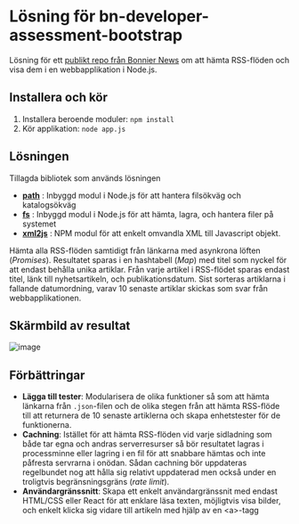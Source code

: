 # Lösning för bn-developer-assessment-bootstrap

Lösning för ett [publikt repo från Bonnier News](https://github.com/BonnierNews/bn-developer-assessment-bootstrap) om att hämta RSS-flöden och visa dem i en webbapplikation i Node.js.

## Installera och kör

1. Installera beroende moduler: `npm install`
2. Kör applikation: `node app.js`

## Lösningen
Tillagda bibliotek som används lösningen
* **[path](https://nodejs.org/api/path.html)** : Inbyggd modul i Node.js för att hantera filsökväg och katalogsökväg
* **[fs](https://nodejs.org/api/fs.html)** : Inbyggd modul i Node.js för att hämta, lagra, och hantera filer på systemet
* **[xml2js](https://www.npmjs.com/package/xml2js)** : NPM modul för att enkelt omvandla XML till Javascript objekt.

Hämta alla RSS-flöden samtidigt från länkarna med asynkrona löften (*Promises*). Resultatet sparas i en hashtabell (*Map*) med titel som nyckel för att endast behålla unika artiklar. Från varje artikel i RSS-flödet sparas endast titel, länk till nyhetsartikeln, och publikationsdatum. Sist sorteras artiklarna i fallande datumordning, varav 10 senaste artiklar skickas som svar från webbapplikationen.

## Skärmbild av resultat

![image](https://github.com/user-attachments/assets/bdc0ecea-c189-495a-8d4a-72710b88e7ac)

## Förbättringar

* **Lägga till tester**: Modularisera de olika funktioner så som att hämta länkarna från `.json`-filen och de olika stegen från att hämta RSS-flöde till att returnera de 10 senaste artiklerna och skapa enhetstester för de funktionerna.
* **Cachning**: Istället för att hämta RSS-flöden vid varje sidladning som både tar egna och andras serverresurser så bör resultatet lagras i processminne eller lagring i en fil för att snabbare hämtas och inte påfresta servrarna i onödan. Sådan cachning bör uppdateras regelbundet nog att hålla sig relativt uppdaterad men också under en troligtvis begränsningsgräns (*rate limit*).
* **Användargränssnitt**: Skapa ett enkelt användargränssnit med endast HTML/CSS eller React för att enklare läsa texten, möjligtvis visa bilder, och enkelt klicka sig vidare till artikeln med hjälp av en \<a\>-tagg
